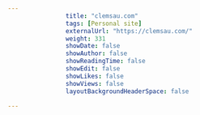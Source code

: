 ---
                title: "clemsau.com"
                tags: [Personal site]
                externalUrl: "https://clemsau.com/"
                weight: 331
                showDate: false
                showAuthor: false
                showReadingTime: false
                showEdit: false
                showLikes: false
                showViews: false
                layoutBackgroundHeaderSpace: false
                ---
